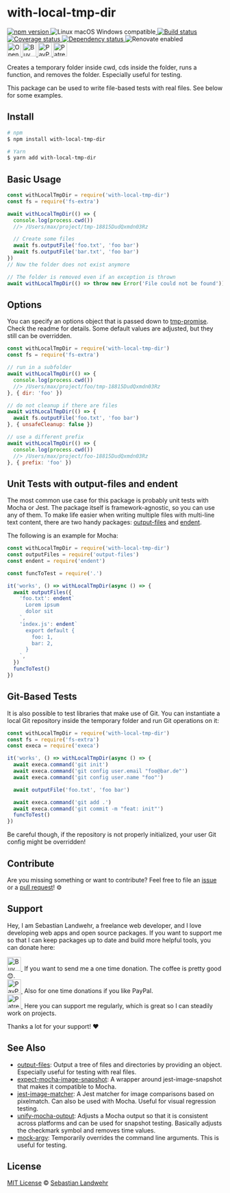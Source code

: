 <!-- TITLE/ -->
# with-local-tmp-dir
<!-- /TITLE -->

<!-- BADGES/ -->
  <p>
    <a href="https://npmjs.org/package/with-local-tmp-dir">
      <img
        src="https://img.shields.io/npm/v/with-local-tmp-dir.svg"
        alt="npm version"
      >
    </a><img src="https://img.shields.io/badge/os-linux%20%7C%C2%A0macos%20%7C%C2%A0windows-blue" alt="Linux macOS Windows compatible"><a href="https://github.com/dword-design/with-local-tmp-dir/actions">
      <img
        src="https://github.com/dword-design/with-local-tmp-dir/workflows/build/badge.svg"
        alt="Build status"
      >
    </a><a href="https://codecov.io/gh/dword-design/with-local-tmp-dir">
      <img
        src="https://codecov.io/gh/dword-design/with-local-tmp-dir/branch/master/graph/badge.svg"
        alt="Coverage status"
      >
    </a><a href="https://david-dm.org/dword-design/with-local-tmp-dir">
      <img src="https://img.shields.io/david/dword-design/with-local-tmp-dir" alt="Dependency status">
    </a><img src="https://img.shields.io/badge/renovate-enabled-brightgreen" alt="Renovate enabled"><br/><a href="https://gitpod.io/#https://github.com/dword-design/with-local-tmp-dir">
      <img
        src="https://gitpod.io/button/open-in-gitpod.svg"
        alt="Open in Gitpod"
        height="32"
      >
    </a><a href="https://www.buymeacoffee.com/dword">
      <img
        src="https://www.buymeacoffee.com/assets/img/guidelines/download-assets-sm-2.svg"
        alt="Buy Me a Coffee"
        height="32"
      >
    </a><a href="https://paypal.me/SebastianLandwehr">
      <img
        src="https://sebastianlandwehr.com/images/paypal.svg"
        alt="PayPal"
        height="32"
      >
    </a><a href="https://www.patreon.com/dworddesign">
      <img
        src="https://sebastianlandwehr.com/images/patreon.svg"
        alt="Patreon"
        height="32"
      >
    </a>
</p>
<!-- /BADGES -->

<!-- DESCRIPTION/ -->
Creates a temporary folder inside cwd, cds inside the folder, runs a function, and removes the folder. Especially useful for testing.
<!-- /DESCRIPTION -->

This package can be used to write file-based tests with real files. See below for some examples.

<!-- INSTALL/ -->
## Install

```bash
# npm
$ npm install with-local-tmp-dir

# Yarn
$ yarn add with-local-tmp-dir
```
<!-- /INSTALL -->

## Basic Usage

```js
const withLocalTmpDir = require('with-local-tmp-dir')
const fs = require('fs-extra')

await withLocalTmpDir(() => {
  console.log(process.cwd())
  //> /Users/max/project/tmp-18815DudQxmdn03Rz

  // Create some files
  await fs.outputFile('foo.txt', 'foo bar')
  await fs.outputFile('bar.txt', 'foo bar')
})
// Now the folder does not exist anymore

// The folder is removed even if an exception is thrown
await withLocalTmpDir(() => throw new Error('File could not be found'))
```

## Options

You can specify an options object that is passed down to [tmp-promise](https://github.com/benjamingr/tmp-promise). Check the readme for details. Some default values are adjusted, but they still can be overridden.

```js
const withLocalTmpDir = require('with-local-tmp-dir')
const fs = require('fs-extra')

// run in a subfolder
await withLocalTmpDir(() => {
  console.log(process.cwd())
  //> /Users/max/project/foo/tmp-18815DudQxmdn03Rz
}, { dir: 'foo' })

// do not cleanup if there are files
await withLocalTmpDir(() => {
  await fs.outputFile('foo.txt', 'foo bar')
}, { unsafeCleanup: false })

// use a different prefix
await withLocalTmpDir(() => {
  console.log(process.cwd())
  //> /Users/max/project/foo-18815DudQxmdn03Rz
}, { prefix: 'foo' })
```

## Unit Tests with output-files and endent

The most common use case for this package is probably unit tests with Mocha or Jest. The package itself is framework-agnostic, so you can use any of them. To make life easier when writing multiple files with multi-line text content, there are two handy packages: [output-files](git@github.com:dword-design/output-files.git) and [endent](https://github.com/indentjs/endent).

The following is an example for Mocha:

```js
const withLocalTmpDir = require('with-local-tmp-dir')
const outputFiles = require('output-files')
const endent = require('endent')

const funcToTest = require('.')

it('works', () => withLocalTmpDir(async () => {
  await outputFiles({
    'foo.txt': endent`
      Lorem ipsum
      dolor sit
    `,
    'index.js': endent`
      export default {
        foo: 1,
        bar: 2,
      }
    `,
  })
  funcToTest()
})
```

## Git-Based Tests

It is also possible to test libraries that make use of Git. You can instantiate a local Git repository inside the temporary folder and run Git operations on it:

```js
const withLocalTmpDir = require('with-local-tmp-dir')
const fs = require('fs-extra')
const execa = require('execa')

it('works', () => withLocalTmpDir(async () => {
  await execa.command('git init')
  await execa.command('git config user.email "foo@bar.de"')
  await execa.command('git config user.name "foo"')

  await outputFile('foo.txt', 'foo bar')

  await execa.command('git add .')
  await execa.command('git commit -m "feat: init"')
  funcToTest()
})
```

Be careful though, if the repository is not properly initialized, your user Git config might be overridden!

<!-- LICENSE/ -->
## Contribute

Are you missing something or want to contribute? Feel free to file an [issue](https://github.com/dword-design/with-local-tmp-dir/issues) or a [pull request](https://github.com/dword-design/with-local-tmp-dir/pulls)! ⚙️

## Support

Hey, I am Sebastian Landwehr, a freelance web developer, and I love developing web apps and open source packages. If you want to support me so that I can keep packages up to date and build more helpful tools, you can donate here:

<p>
  <a href="https://www.buymeacoffee.com/dword">
    <img
      src="https://www.buymeacoffee.com/assets/img/guidelines/download-assets-sm-2.svg"
      alt="Buy Me a Coffee"
      height="32"
    >
  </a>&nbsp;If you want to send me a one time donation. The coffee is pretty good 😊.<br/>
  <a href="https://paypal.me/SebastianLandwehr">
    <img
      src="https://sebastianlandwehr.com/images/paypal.svg"
      alt="PayPal"
      height="32"
    >
  </a>&nbsp;Also for one time donations if you like PayPal.<br/>
  <a href="https://www.patreon.com/dworddesign">
    <img
      src="https://sebastianlandwehr.com/images/patreon.svg"
      alt="Patreon"
      height="32"
    >
  </a>&nbsp;Here you can support me regularly, which is great so I can steadily work on projects.
</p>

Thanks a lot for your support! ❤️

## See Also

* [output-files](https://github.com/dword-design/output-files): Output a tree of files and directories by providing an object. Especially useful for testing with real files.
* [expect-mocha-image-snapshot](https://github.com/dword-design/expect-mocha-image-snapshot): A wrapper around jest-image-snapshot that makes it compatible to Mocha.
* [jest-image-matcher](https://github.com/dword-design/jest-image-matcher): A Jest matcher for image comparisons based on pixelmatch. Can also be used with Mocha. Useful for visual regression testing.
* [unify-mocha-output](https://github.com/dword-design/unify-mocha-output): Adjusts a Mocha output so that it is consistent across platforms and can be used for snapshot testing. Basically adjusts the checkmark symbol and removes time values.
* [mock-argv](https://github.com/dword-design/mock-argv): Temporarily overrides the command line arguments. This is useful for testing.

## License

[MIT License](https://opensource.org/licenses/MIT) © [Sebastian Landwehr](https://sebastianlandwehr.com)
<!-- /LICENSE -->
